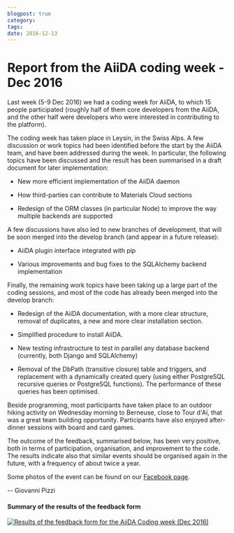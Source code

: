 ```yaml
---
blogpost: true
category:
tags:
date: 2016-12-13
---
```


# Report from the AiiDA coding week - Dec 2016

Last week (5-9 Dec 2016) we had a coding week for AiiDA, to which 15 people participated (roughly half of them core developers from the AiiDA, and the other half were developers who were interested in contributing to the platform).

The coding week has taken place in Leysin, in the Swiss Alps. A few discussion or work topics had been identified before the start by the AiiDA team, and have been addressed during the week. In particular, the following topics have been discussed and the result has been summarised in a draft document for later implementation:

* New more efficient implementation of the AiiDA daemon

* How third-parties can contribute to Materials Cloud sections

* Redesign of the ORM classes (in particular Node) to improve the way multiple backends are supported

A few discussions have also led to new branches of development, that will be soon merged into the develop branch (and appear in a future release):

* AiiDA plugin interface integrated with pip

* Various improvements and bug fixes to the SQLAlchemy backend implementation

Finally, the remaining work topics have been taking up a large part of the coding sessions, and most of the code has already been merged into the develop branch:

* Redesign of the AiiDA documentation, with a more clear structure, removal of duplicates, a new and more clear installation section.

* Simplified procedure to install AiiDA.

* New testing infrastructure to test in parallel any database backend (currently, both Django and SQLAlchemy)

* Removal of the DbPath (transitive closure) table and triggers, and replacement with a dynamically created query (using either PostgreSQL recursive queries or PostgreSQL functions). The performance of these queries has been optimised.

Beside programming, most participants have taken place to an outdoor hiking activity on Wednesday morning to Berneuse, close to Tour d'Aï, that was a great team building opportunity. Participants have also enjoyed after-dinner sessions with board and card games.

The outcome of the feedback, summarised below, has been very positive, both in terms of participation, organisation, and improvement to the code. The results indicate also that similar events should be organised again in the future, with a frequency of about twice a year.

Some photos of the event can be found on our [Facebook page](https://www.facebook.com/pg/aiidateam/photos/?tab=album&album_id=580802998793892).

-- Giovanni Pizzi

#### **Summary of the results of the feedback form**

[![Results of the feedback form for the AiiDA Coding week (Dec 2016)](http://www.aiida.net/wp-content/uploads/2016/12/aiida_coding_week_2016_results.png)](http://www.aiida.net/wp-content/uploads/2016/12/aiida_coding_week_2016_results.png)
